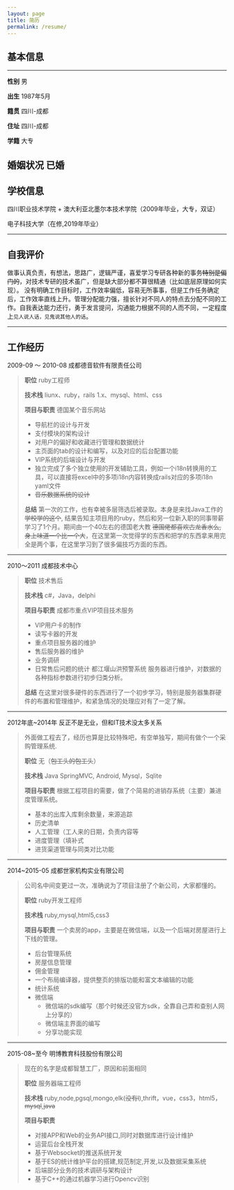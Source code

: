 ```yaml
---
layout: page
title: 简历
permalink: /resume/
---
```


## 基本信息
--- 

**性别** 男

**出生** 1987年5月

**籍贯** 四川-成都

**住址** 四川-成都

**学籍** 大专

**婚姻状况** 已婚
---
## 学校信息
四川职业技术学院 + 澳大利亚北墨尔本技术学院（2009年毕业，大专，双证）

电子科技大学（在修,2019年毕业）

---
## 自我评价
做事认真负责，有想法，思路广，逻辑严谨，喜爱学习专研各种新的事务~~特别是偏门的~~，对技术专研的技术虽广，但是缺大部分都不算很精通（比如底层原理如何实现）。
没有明确工作目标时，工作效率偏低，容易无所事事，但是工作任务确定后，工作效率直线上升。管理分配能力强，擅长针对不同人的特点去分配不同的工作。自我表达能力还行，勇于发言提问，沟通能力根据不同的人而不同，一定程度上`见人说人话，见鬼说其他人的话`。

---
## 工作经历
2009-09 ～ 2010-08 成都德音软件有限责任公司
> 
> **职位**
>  ruby工程师
> 
> **技术栈**
> liunx、ruby，rails 1.x、mysql、html、css
> 
> **项目与职责**
> 德国某个音乐网站
> + 导航栏的设计与开发
> + 支付模块的架构设计
> + 对用户的偏好和收藏进行管理和数据统计
> + 主页面的tab的设计和编写，以及对应的后台配置功能
> + VIP系统的后端设计与开发
> + 独立完成了多个独立使用的开发辅助工具，例如一个i18n转换用的工具，可以直接将excel中的多项i18n内容转换成rails对应的多项i18n yaml文件
> + ~~音乐数据系统的设计~~
> 
> **总结**
>第一次的工作，也有幸被多层筛选后被录取。本身是来找Java工作的 ~~学校学的这个~~, 结果告知主项目用的ruby，然后和另一位新入职的同事带薪学习了1个月。期间由一个40左右的德国老大教 ~~德国佬都喜欢古龙香水么,身上味道一个比一个大~~，在这里第一次觉得学的东西和把学的东西拿来用完全是两个事，在这里学习到了很多偏技巧方面的东西。

---
2010～2011 成都技术中心
>
> **职位**
> 技术售后
> 
> **技术栈**
> c#，Java，delphi
> 
> **项目与职责**
> 成都市重点VIP项目技术服务
> * VIP用户卡的制作 
> * 读写卡器的开发
> * 重点项目服务器的维护
> * 售后服务器的维护 
> * 业务调研
> * 日常售后问题的统计
>都江堰山洪预警系统
> 服务器进行维护，对数据的各种指标参数进行初步归类分析。
>  
> **总结**
> 在这里对很多硬件的东西进行了一个初步学习，特别是服务器集群硬件的布置和管理维护，和紧急情况的处理应对有了一定了解。

---

2012年底~2014年 反正不是无业，但和IT技术没太多关系
> 外面做工程去了，经历也算是比较特殊吧，有空单独写，期间有做个一个采购管理系统.
> 
> **职位**
> 无（~~包工头的包工头~~）
> 
> **技术栈**
> Java SpringMVC, Android, Mysql，Sqlite
> 
> **项目与职责**
> 根据工程项目的需要，做了个简易的进销存系统（主要）兼进度管理系统。
> * 基本的出库入库剩余数量，来源追踪
> * 历史清单
> * 人工管理（工人来的日期，负责内容等
> * 进度管理（填补式
> * 进货渠道管理与同类对比功能
---

2014~2015-05 成都世家机构实业有限公司
> 公司名中间变更过一次，准确说为了项目注册了个新公司，大家都懂的。
> 
> **职位**
> ruby开发工程师
> 
> **技术栈**
> ruby,mysql,html5,css3
> 
> **项目与职责**
> 一个卖房的app，主要是在微信端，以及一个后端对房屋进行上下线的管理。
> * 后台管理系统
>  * 房屋信息管理
>  * 佣金管理
>  * 一个布局编译器，提供整页的排版功能和富文本编辑的功能
>  * 统计系统
> * 微信端
>   * 微信端的sdk编写（那个时候还没官方sdk，全靠自己弄和查别人网上分享的）
>   * 微信端主界面的编写
>   * 分享功能实现
---

2015-08~至今 明博教育科技股份有限公司
> 现在的名字是成都智慧工厂，原因和前面相同
> 
> **职位**
>  服务器端工程师
> 
> **技术栈**
>  ruby,node,pgsql,mongo,elk(~~没有l~~),thrift，vue，css3，html5，~~mysql~~,~~java~~
> 
> **项目与职责**
> * 对接APP和Web的业务API接口,同时对数据库进行设计维护
> * 运营后台全栈开发
> * 基于Websocket的推送系统开发
> * 基于ES的统计维护平台的搭建,规范制定,开发,以及数据采集系统
> * 后端部分业务的技术调研与架构设计
> * 基于C++的通过机器学习进行Opencv识别
>








